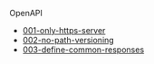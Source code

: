 OpenAPI

- [001-only-https-server](rules/openapi/001/doc.md)
- [002-no-path-versioning](rules/openapi/002/doc.md)
- [003-define-common-responses](rules/openapi/003/doc.md)
